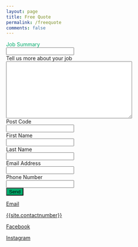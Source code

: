 ```yaml
---
layout: page
title: Free Quote
permalink: /freequote
comments: false
---
```


<div class="row justify-content-between">
<div class="col-md-10 pr-5">

<form method="post" action="https://forms.un-static.com/forms/{{ site.contactusendpointreference }}">

  <div class="form-group row" style="color: #00ab6b">
    <label for="name" class="col-4 col-form-label">Job Summary</label>
    <div class="col-8">
      <div class="input-group">
        <input id="jobtype" name="jobtype" type="text" required="required" class="form-control">
      </div>
    </div>
  </div>

  <div class="form-group row">
    <label for="name" class="col-4 col-form-label">Tell us more about your job</label>
    <div class="col-8">
      <textarea id="message" name="message" cols="40" rows="10" required="required" class="form-control"></textarea>
    </div>
  </div>

  <div class="form-group row">
    <label for="name" class="col-4 col-form-label">Post Code</label>
    <div class="col-8">
      <div class="input-group">
        <input id="postcode" name="postcode" type="text" required="required" class="form-control">
      </div>
    </div>
  </div>

  <div class="form-group row">
    <label for="name" class="col-4 col-form-label">First Name</label>
    <div class="col-8">
      <div class="input-group">
        <input id="firstname" name="firstname" type="text" required="required" class="form-control">
      </div>
    </div>
  </div>

  <div class="form-group row">
    <label for="name" class="col-4 col-form-label">Last Name</label>
    <div class="col-8">
      <div class="input-group">
        <input id="lastname" name="lastname" type="text" required="required" class="form-control">
      </div>
    </div>
  </div>

  <div class="form-group row">
    <label for="name" class="col-4 col-form-label">Email Address</label>
    <div class="col-8">
      <div class="input-group">
        <input id="email" name="email" type="text" required="required" class="form-control">
      </div>
    </div>
  </div>

  <div class="form-group row">
    <label for="name" class="col-4 col-form-label">Phone Number</label>
    <div class="col-8">
      <div class="input-group">
        <input id="phone" name="phonee" type="text" required="required" class="form-control">
      </div>
    </div>
  </div>

  <div class="form-group row">
    <div class="offset-4 col-8">
      <button name="submit" type="submit" class="btn btn-primary" style="background-color: #00ab6b" >Send</button>
    </div>
  </div>
</form>


</div>

<div class="col-md-2">

<div class="sticky-top sticky-top-80">
<p> <i class="fas fa-envelope"></i> <a href="mailto:{{site.emailid}}">Email</a> </p>
<p> <i class="fas fa-phone"></i> <a href="tel:{{ site.contactnumber }}" class="phone-link">{{site.contactnumber}}</a></p>
<p> <i class="fab fa-facebook"></i> <a href="{{ site.fburl }}" > Facebook </a> </p>
<p> <i class="fab fa-instagram"></i> <a href="{{ site.instaurl }}" > Instagram </a> </p>

</div>
</div>
</div>
